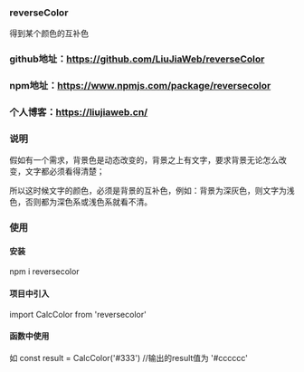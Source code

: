 ### reverseColor
得到某个颜色的互补色

### github地址：https://github.com/LiuJiaWeb/reverseColor

### npm地址：https://www.npmjs.com/package/reversecolor

### 个人博客：https://liujiaweb.cn/

### 说明
假如有一个需求，背景色是动态改变的，背景之上有文字，要求背景无论怎么改变，文字都必须看得清楚；

所以这时候文字的颜色，必须是背景的互补色，例如：背景为深灰色，则文字为浅色，否则都为深色系或浅色系就看不清。

### 使用
#### 安装
npm i reversecolor
#### 项目中引入
import CalcColor from 'reversecolor'
#### 函数中使用
如 const result = CalcColor('#333') //输出的result值为 '#cccccc'
